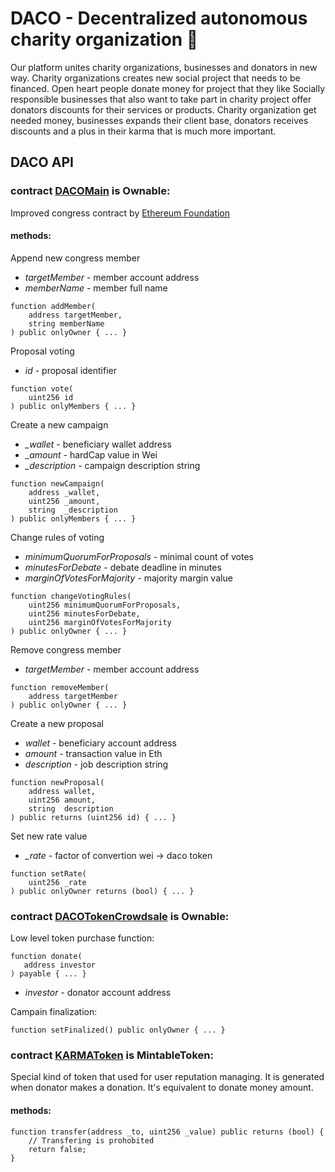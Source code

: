 # DACO - Decentralized autonomous charity organization :green_heart:
Our platform unites charity organizations, businesses and donators in new way.
Charity organizations creates new social project that needs to be financed. 
Open heart people donate money for project that they like
Socially responsible businesses that also want to take part in charity project offer donators discounts for their services or products.
Charity organization get needed money, businesses expands their client base, donators receives discounts and a plus in their karma that is much more important.

## DACO API

### contract [DACOMain](https://github.com/krivov/daco/blob/master/DACOMain.sol) is Ownable:
Improved congress contract by [Ethereum Foundation](https://www.ethereum.org/dao#the-blockchain-congress)
#### methods:
Append new congress member
* *targetMember* - member account address
* *memberName* - member full name
```solidity
function addMember(
    address targetMember, 
    string memberName
) public onlyOwner { ... }
```

Proposal voting
* *id* - proposal identifier
```solidity
function vote(
    uint256 id
) public onlyMembers { ... }
```

Create a new campaign
* *_wallet* - beneficiary wallet address
* *_amount* - hardCap value in Wei
* *_description* - campaign description string
```solidity
function newCampaign(
    address _wallet, 
    uint256 _amount, 
    string  _description
) public onlyMembers { ... }
```

Change rules of voting
* *minimumQuorumForProposals* - minimal count of votes
* *minutesForDebate* - debate deadline in minutes
* *marginOfVotesForMajority* - majority margin value
```solidity
function changeVotingRules(
    uint256 minimumQuorumForProposals,
    uint256 minutesForDebate,
    uint256 marginOfVotesForMajority
) public onlyOwner { ... }
```

Remove congress member
* *targetMember* - member account address
```solidity
function removeMember(
    address targetMember
) public onlyOwner { ... }
```

Create a new proposal
* *wallet* - beneficiary account address
* *amount* - transaction value in Eth
* *description* - job description string
```solidity
function newProposal(
    address wallet,
    uint256 amount,
    string  description
) public returns (uint256 id) { ... }
```

Set new rate value
* *_rate* - factor of convertion wei -> daco token
```solidity
function setRate(
    uint256 _rate
) public onlyOwner returns (bool) { ... }
```


### contract [DACOTokenCrowdsale](https://github.com/krivov/daco/blob/master/DACOTokenCrowdsale.sol) is Ownable:
Low level token purchase function:
```solidity
function donate(
   address investor
) payable { ... }
```
* *investor* - donator account address

Campain finalization:
```solidity
function setFinalized() public onlyOwner { ... }
```

### contract [KARMAToken](https://github.com/krivov/daco/blob/master/tokens/KARMAToken.sol) is MintableToken:
Special kind of token that used for user reputation managing.
It is generated when donator makes a donation. It's equivalent to donate money amount.
#### methods:
```solidity
function transfer(address _to, uint256 _value) public returns (bool) {
    // Transfering is prohobited
    return false;
}
```